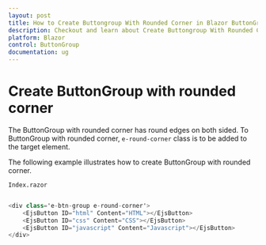 ```yaml
---
layout: post
title: How to Create Buttongroup With Rounded Corner in Blazor ButtonGroup Component | Syncfusion
description: Checkout and learn about Create Buttongroup With Rounded Corner in Blazor ButtonGroup component of Syncfusion, and more details.
platform: Blazor
control: ButtonGroup
documentation: ug
---
```


# Create ButtonGroup with rounded corner

The ButtonGroup with rounded corner has round edges on both sided. To ButtonGroup with rounded corner, `e-round-corner` class is to be
added to the target element.

The following example illustrates how to create ButtonGroup with rounded corner.

`Index.razor`

```csharp

<div class='e-btn-group e-round-corner'>
    <EjsButton ID="html" Content="HTML"></EjsButton>
    <EjsButton ID="css" Content="CSS"></EjsButton>
    <EjsButton ID="javascript" Content="Javascript"></EjsButton>
</div>

  ```